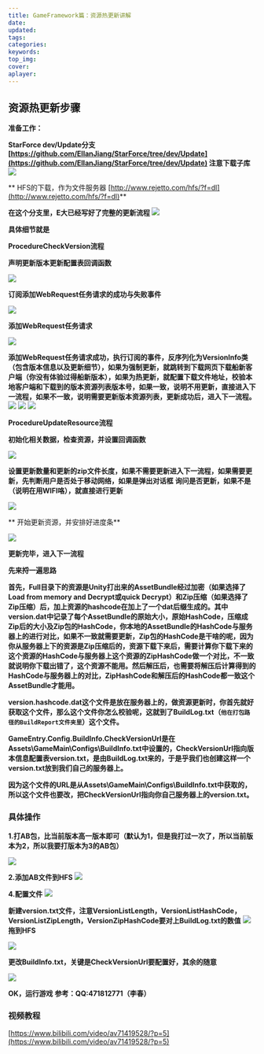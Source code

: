 ```yaml
---
title: GameFramework篇：资源热更新讲解
date:
updated:
tags:
categories:
keywords:
top_img:
cover:
aplayer:
---
```

<meta name="referrer" content="no-referrer" />

##  资源热更新步骤

  **准备工作：**

 **StarForce dev/Update分支 [https://github.com/EllanJiang/StarForce/tree/dev/Update](https://github.com/EllanJiang/StarForce/tree/dev/Update) 注意下载子库**
 ![](https://myfirstblog.oss-cn-hangzhou.aliyuncs.com/2019/04/ru1.png)

 ** HFS的下载，作为文件服务器 [http://www.rejetto.com/hfs/?f=dl](http://www.rejetto.com/hfs/?f=dl)**

 **在这个分支里，E大已经写好了完整的更新流程**
![](https://myfirstblog.oss-cn-hangzhou.aliyuncs.com/2019/04/ru2.png)

 **具体细节就是**

 **ProcedureCheckVersion流程**

 **声明更新版本更新配置表回调函数**

![](https://myfirstblog.oss-cn-hangzhou.aliyuncs.com/2019/04/ru3.png)

 **订阅添加WebRequest任务请求的成功与失败事件**

![](https://myfirstblog.oss-cn-hangzhou.aliyuncs.com/2019/04/ru4.png)

 **添加WebRequest任务请求**

![](https://myfirstblog.oss-cn-hangzhou.aliyuncs.com/2019/04/ru5.png)

 **添加WebRequest任务请求成功，执行订阅的事件，反序列化为VersionInfo类（包含版本信息以及更新细节），如果为强制更新，就跳转到下载网页下载船新客户端（你没有体验过得船新版本），如果为热更新，就配置下载文件地址，校验本地客户端和下载到的版本资源列表版本号，如果一致，说明不用更新，直接进入下一流程，如果不一致，说明需要更新版本资源列表，更新成功后，进入下一流程。**
![](https://myfirstblog.oss-cn-hangzhou.aliyuncs.com/2019/04/ru6.png)
![](https://myfirstblog.oss-cn-hangzhou.aliyuncs.com/2019/04/ru7.png)
![](https://myfirstblog.oss-cn-hangzhou.aliyuncs.com/2019/04/ru8.png)

 **ProcedureUpdateResource流程**

 **初始化相关数据，检查资源，并设置回调函数**

![](https://myfirstblog.oss-cn-hangzhou.aliyuncs.com/2019/04/ru9.png)

 **设置更新数量和更新的zip文件长度，如果不需要更新进入下一流程，如果需要更新，先判断用户是否处于移动网络，如果是弹出对话框** **询问是否更新，如果不是（说明在用WIFI咯），就直接进行更新**

![](https://myfirstblog.oss-cn-hangzhou.aliyuncs.com/2019/04/ru10.png)

 ** 开始更新资源，并安排好进度条**

![](https://myfirstblog.oss-cn-hangzhou.aliyuncs.com/2019/04/ru11.png)

 **更新完毕，进入下一流程**

**先来捋一遍思路**

 **首先，Full目录下的资源是Unity打出来的AssetBundle经过加密（如果选择了Load from memory and Decrypt或quick Decrypt）和Zip压缩（如果选择了Zip压缩）后，加上资源的hashcode在加上了一个dat后缀生成的。其中version.dat中记录了每个AssetBundle的原始大小，原始HashCode，压缩成Zip后的大小及Zip包的HashCode，你本地的AssetBundle的HashCode与服务器上的进行对比，如果不一致就需要更新，Zip包的HashCode是干啥的呢，因为你从服务器上下的资源是Zip压缩后的，资源下载下来后，需要计算你下载下来的这个资源的HashCode与服务器上这个资源的ZipHashCode做一个对比，不一致就说明你下载出错了，这个资源不能用。然后解压后，也需要将解压后计算得到的HashCode与服务器上的对比，ZipHashCode和解压后的HashCode都一致这个AssetBundle才能用。**

 **version.hashcode.dat这个文件是放在服务器上的，做资源更新时，你首先就好获取这个文件，那么这个文件你怎么校验呢，这就到了BuildLog.txt（`他在打包路径的BuildReport文件夹里`）这个文件。**

 **GameEntry.Config.BuildInfo.CheckVersionUrl是在Assets\GameMain\Configs\BuildInfo.txt中设置的，CheckVersionUrl指向版本信息配置表version.txt，是由BuildLog.txt来的，于是乎我们也创建这样一个version.txt放到我们自己的服务器上。**

 **因为这个文件的URL是从Assets\GameMain\Configs\BuildInfo.txt中获取的，所以这个文件也要改，把CheckVersionUrl指向你自己服务器上的version.txt。**

### 具体操作

 **1.打AB包，比当前版本高一版本即可（默认为1，但是我打过一次了，所以当前版本为2，所以我要打版本为3的AB包）**

![](https://myfirstblog.oss-cn-hangzhou.aliyuncs.com/2019/04/ru12.png)

 **2.添加AB文件到HFS**
![](https://myfirstblog.oss-cn-hangzhou.aliyuncs.com/2019/04/QQ截图20191102132436.png)

 **4.配置文件**
![](https://myfirstblog.oss-cn-hangzhou.aliyuncs.com/2019/04/QQ截图20191102132046.png)

 **新建version.txt文件，注意VersionListLength，VersionListHashCode，VersionListZipLength，VersionZipHashCode要对上BuildLog.txt的数值**
![](https://myfirstblog.oss-cn-hangzhou.aliyuncs.com/2019/04/QQ截图20191102132156.png)
 **拖到HFS**

![](https://myfirstblog.oss-cn-hangzhou.aliyuncs.com/2019/04/ru17.png)

 **更改BuildInfo.txt，关键是CheckVersionUrl要配置好，其余的随意**

![](https://myfirstblog.oss-cn-hangzhou.aliyuncs.com/2019/04/ry18.png)

 **OK，运行游戏**
 **参考：QQ:471812771（李春）**
### 视频教程
[https://www.bilibili.com/video/av71419528/?p=5](https://www.bilibili.com/video/av71419528/?p=5)
